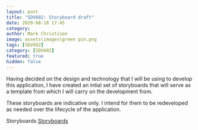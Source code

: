 ```yaml
---
layout: post
title: "SDV602: Storyboard draft"
date: 2020-08-10 17:45
category:
author: Mark Christison
image: assets\images\green pin.png
tags: [SDV602]
category: [SDV602]
featured: true
hidden: false
---
```


Having decided on the design and technology that I will be using to develop this application, I have created an intial set of storyboards that will serve as a template from which I will carry on the development from.

These storyboards are indicative only. I intend for them to be redeveloped as needed over the lifecycle of the application.

<object data="/assets/docs/storyboards-v1.pdf" type="application/pdf" width="100%" height="800px">
<p>Storyboards <a href="assets/docs/storyboards-v1.pdf">Storyboards</a></p>
